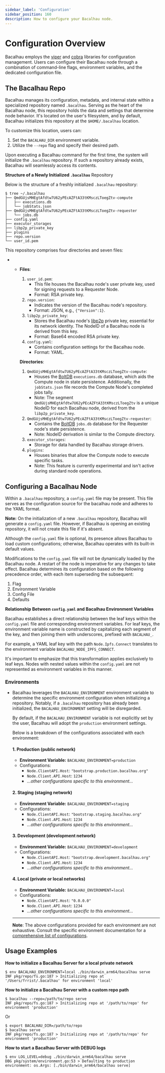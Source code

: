 ```yaml
---
sidebar_label: 'Configuration'
sidebar_position: 160
description: How to configure your Bacalhau node.
---
```


# Configuration Overview

Bacalhau employs the [viper](https://github.com/spf13/viper) and [cobra](https://github.com/spf13/cobra) libraries for configuration management. Users can configure their Bacalhau node through a combination of command-line flags, environment variables, and the dedicated configuration file.

## The Bacalhau Repo

Bacalhau manages its configuration, metadata, and internal state within a specialized repository named `.bacalhau`. Serving as the heart of the Bacalhau node, this repository holds the data and settings that determine node behavior. It's located on the user's filesystem, and by default, Bacalhau initializes this repository at the `$HOME/.bacalhau` location.

To customize this location, users can:

1. Set the `BACALHAU_DIR` environment variable.
2. Utilize the `--repo` flag and specify their desired path.

Upon executing a Bacalhau command for the first time, the system will initialize the `.bacalhau` repository. If such a repository already exists, Bacalhau will seamlessly access its contents.

**Structure of a Newly Initialized `.bacalhau`** Repository

Below is the structure of a freshly initialized `.bacalhau` repository:

```shell
$ tree ~/.bacalhau
├── QmdGUjsMHEgtAfdtw7U62yPEcAZFtA33tKMsczLToegZtv-compute
│   ├── executions.db
│   └── jobStats.json
├── QmdGUjsMHEgtAfdtw7U62yPEcAZFtA33tKMsczLToegZtv-requester
│   └── jobs.db
├── config.yaml
├── executor_storages
├── libp2p_private_key
├── plugins
├── repo.version
└── user_id.pem
```

This repository comprises four directories and seven files:

- - **Files**:
  
    1. `user_id.pem`:
       - This file houses the Bacalhau node's user private key, used for signing requests to a Requester Node.
       - Format: RSA private key.
    2. `repo.version`:
       - Indicates the version of the Bacalhau node's repository.
       - Format: JSON, e.g., `{"Version":1}`.
    3. `libp2p_private_key`:
       - Stores the Bacalhau node's [libp2p](https://libp2p.io/) private key, essential for its network identity. The NodeID of a Bacalhau node is derived from this key.
       - Format: Base64 encoded RSA private key.
    4. `config.yaml`:
       - Contains configuration settings for the Bacalhau node.
       - Format: YAML.
  
    **Directories**:
  
    1. `QmdGUjsMHEgtAfdtw7U62yPEcAZFtA33tKMsczLToegZtv-compute`:
       - Houses the [BoltDB](https://github.com/etcd-io/bbolt) `executions.db` database, which aids the Compute node in state persistence. Additionally, the `jobStats.json` file records the Compute Node's completed jobs tally.
       - Note: The segment `QmdGUjsMHEgtAfdtw7U62yPEcAZFtA33tKMsczLToegZtv` is a unique NodeID for each Bacalhau node, derived from the `libp2p_private_key`.
    2. `QmdGUjsMHEgtAfdtw7U62yPEcAZFtA33tKMsczLToegZtv-requester`:
       - Contains the [BoltDB](https://github.com/etcd-io/bbolt) `jobs.db` database for the Requester node's state persistence.
       - Note: NodeID derivation is similar to the Compute directory.
    3. `executor_storages`:
       - Storage for data handled by Bacalhau storage drivers.
    4. `plugins`:
       - Houses binaries that allow the Compute node to execute specific tasks.
       - Note: This feature is currently experimental and isn't active during standard node operations.

## Configuring a Bacalhau Node

Within a `.bacalhau` repository, a `config.yaml` file may be present. This file serves as the configuration source for the bacalhau node and adheres to the YAML format. 

**Note:** On the initialization of a new `.bacalhau` repository, Bacalhau will generate a `config.yaml` file. However, if Bacalhau is opening an existing repository, it will not create this file if it's absent.

 Although the `config.yaml` file is optional, its presence allows Bacalhau to load custom configurations; otherwise, Bacalhau operates with its built-in default values. 

Modifications to the `config.yaml` file will not be dynamically loaded by the Bacalhau node. A restart of the node is imperative for any changes to take effect. Bacalhau determines its configuration based on the following precedence order, with each item superseding the subsequent:

1. Flag
2. Environment Variable
3. Config File
4. Defaults

**Relationship Between `config.yaml` and Bacalhau Environment Variables** 

Bacalhau establishes a direct relationship between the leaf keys within the `config.yaml` file and corresponding environment variables. For leaf keys, the environment variable name is constructed by capitalizing each segment of the key, and then joining them with underscores, prefixed with `BACALHAU_`. 

For example, a YAML leaf key with the path `Node.Ipfs.Connect` translates to the environment variable `BACALHAU_NODE_IPFS_CONNECT`. 

It's important to emphasize that this transformation applies exclusively to leaf keys. Nodes with nested values within the `config.yaml` are not represented as environment variables in this manner.

### Environments

- Bacalhau leverages the `BACALHAU_ENVIRONMENT` environment variable to determine the specific environment configuration when initializing a repository. Notably, if a `.bacalhau` repository has already been initialized, the `BACALHAU_ENVIRONMENT` setting will be disregarded.

  By default, if the `BACALHAU_ENVIRONMENT` variable is not explicitly set by the user, Bacalhau will adopt the `production` environment settings.

  Below is a breakdown of the configurations associated with each environment:

  #### 1. Production (public network)

  - **Environment Variable:** `BACALHAU_ENVIRONMENT=production`
  - Configurations:
    - `Node.ClientAPI.Host`: `"bootstrap.production.bacalhau.org"`
    - `Node.Client.API.Host`: `1234`
    - *...other configurations specific to this environment...*

  #### 2. Staging (staging network)

  - **Environment Variable:** `BACALHAU_ENVIRONMENT=staging`
  - Configurations:
    - `Node.ClientAPI.Host`: `"bootstrap.staging.bacalhau.org"`
    - `Node.Client.API.Host`: `1234`
    - *...other configurations specific to this environment...*

  #### 3. Development (development network)

  - **Environment Variable:** `BACALHAU_ENVIRONMENT=development`
  - Configurations:
    - `Node.ClientAPI.Host`: `"bootstrap.development.bacalhau.org"`
    - `Node.Client.API.Host`: `1234`
    - *...other configurations specific to this environment...*

  #### 4. Local (private or local networks)

  - **Environment Variable:** `BACALHAU_ENVIRONMENT=local`
  - Configurations:
    - `Node.ClientAPI.Host`: `"0.0.0.0"`
    - `Node.Client.API.Host`: `1234`
    - *...other configurations specific to this environment...*

  ------

  **Note**: The above configurations provided for each environment are not exhaustive. Consult the specific environment documentation for a [comprehensive list of configurations](https://github.com/bacalhau-project/bacalhau/tree/main/pkg/config/configenv).

## Usage Examples

**How to initialize a Bacalhau Server for a local private network**

```
$ env BACALHAU_ENVIRONMENT=local ./bin/darwin_arm64/bacalhau serve 
INF pkg/repo/fs.go:187 > Initializing repo at '/Users/frrist/.bacalhau' for environment 'local'
```

**How to initialize a Bacalhau Server with a custom repo path**

```
$ bacalhau --repo=/path/to/repo serve
INF pkg/repo/fs.go:187 > Initializing repo at '/path/to/repo' for environment 'production'
```

Or

```
$ export BACALHAU_DIR=/path/to/repo
$ bacalhau serve
INF pkg/repo/fs.go:187 > Initializing repo at '/path/to/repo' for environment 'production'
```

**How to start a Bacalhau Server with DEBUG logs**

```
$ env LOG_LEVEL=debug ./bin/darwin_arm64/bacalhau serve
DBG pkg/system/environment.go:53 > Defaulting to production environment: os.Args: [./bin/darwin_arm64/bacalhau serve]

```

